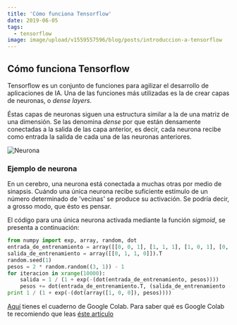 ```yaml
---
title: 'Cómo funciona Tensorflow'
date: 2019-06-05
tags:
  - tensorflow
image: image/upload/v1559557596/blog/posts/introduccion-a-tensorflow
---
```

## Cómo funciona Tensorflow

Tensorflow es un conjunto de funciones para agilizar el desarrollo de aplicaciones de IA. Una de las funciones más 
utilizadas es la de crear capas de neuronas, o *dense layers*.

Éstas capas de neuronas siguen una estructura similar a la de una matriz de una dimensión. Se las 
denomina *dense* por que están densamente conectadas a la salida de las capa anterior, 
es decir, cada neurona recibe como entrada la salida de cada una de las neuronas anteriores.

![Neurona](https://res.cloudinary.com/dervmg1zk/image/upload/v1559761517/blog/posts/neurona0.png)

### Ejemplo de neurona

En un cerebro, una neurona está conectada a muchas otras por medio de sinapsis. Cuándo una 
única neurona recibe suficiente estímulo de un número determinado de 'vecinas' se produce 
su activación. Se podría decir, a grosso modo, que ésto es pensar.

El código para una única neurona activada mediante la función *sigmoid*, se presenta a 
continuación:

```python
from numpy import exp, array, random, dot
entrada_de_entrenamiento = array([[0, 0, 1], [1, 1, 1], [1, 0, 1], [0, 1, 1]])
salida_de_entrenamiento = array([[0, 1, 1, 0]]).T
random.seed(1)
pesos = 2 * random.random((3, 1)) - 1
for iteracion in xrange(10000):
    salida = 1 / (1 + exp(-(dot(entrada_de_entrenamiento, pesos))))
    pesos += dot(entrada_de_entrenamiento.T, (salida_de_entrenamiento - salida) * salida * (1 - salida))
print 1 / (1 + exp(-(dot(array([1, 0, 0]), pesos))))
```

[Aquí](https://drive.google.com/open?id=1rL1zFxsVWMgbgmdIx6XpamIRnFVV-kiS) tienes el 
cuaderno de Google Colab. Para saber qué es Google Colab te recomiendo que leas 
[éste artículo](https://medium.com/@pau.martinez/google-colab-tips-para-principiantes-e39d6e7051d4)


